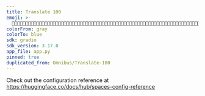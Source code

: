 ```yaml
---
title: Translate 100
emoji: >-
  👭👩🏻‍🤝‍👩🏻👩🏼‍🤝‍👩🏻👩🏼‍🤝‍👩🏼👩🏽‍🤝‍👩🏻👩🏽‍🤝‍👩🏼👩🏽‍🤝‍👩🏽👩🏾‍🤝‍👩🏻👩🏾‍🤝‍👩🏼👩🏾‍🤝‍👩🏽👫👩🏻‍🤝‍🧑🏻👩🏼‍🤝‍🧑🏾👩🏼‍🤝‍🧑🏼👩🏻‍🤝‍🧑🏽👩🏻‍🤝‍🧑🏾👩🏿‍🤝‍👩🏽
colorFrom: gray
colorTo: blue
sdk: gradio
sdk_version: 3.17.0
app_file: app.py
pinned: true
duplicated_from: Omnibus/Translate-100
---
```


Check out the configuration reference at https://huggingface.co/docs/hub/spaces-config-reference